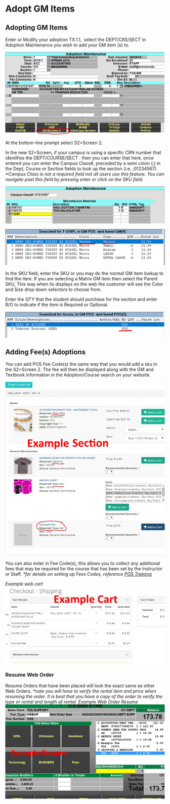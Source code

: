 # Adopt GM Items

<PageHeader />

## Adopting GM Items

Enter or Modify your adoption TX.1.1,  select the DEPT/CRS/SECT in Adoption Maintenance you wish to add your GM item (s) to.

![](./word-image-692.png)

At the bottom-line prompt select S2=Screen 2.

In the new S2=Screen, if your campus is using a specific CRN number that identifies the DEPT/COURSE/SECT . then you can enter that here, once entered you can enter the Campus Class#, preceded by a semi colon (;) in the Dept, Course or Section fields to look up the section (i.e. ;01234567). _\*Campus Class is not a required field not all users use this feature. You can navigate past this field by pressing enter or click on the SKU field._

![](./word-image-693.png)

![](./word-image-694.png)

In the SKU field, enter the SKU or you may do the normal GM item lookup to find the item. If you are selecting a Matrix GM item then select the Parent SKU, This way when its displays on the web the customer will see the Color and Size drop down selectors to choose from.

Enter the QTY that the student should purchase for the section and enter R/O to indicate if the item is Required or Optional.

![](./word-image-695.png)

## Adding Fee(s) Adoptions

You can add POS Fee Code(s) the same way that you would add a sku in the S2=Screen 2. The fee will then be displayed along with the GM and Textbook information in the Adoption/Course search on your website.

![](./Resume-GM-Adoption-Order.jpg)

You can also enter in Fee Code(s), this allows you to collect any additional fees that may be required for the course that has been set by the Instructor or Staff. _\*for details on setting up Fees Codes, reference [POS Training](.././../pos/pos-training/README.md)_

_Example web cart ![](./Resume-Cart-GM-Fee-Adoption.jpg)_ 

### Resume Web Order

Resume Orders that have been placed will look the exact same as other Web Orders. _\*note you will have to verify the rental item and price when resuming the order. It is best that you have a copy of the order to verify the type or rental and length of rental._ _Example Web Order Resume ![](./Resume-GM-Adoption-Order-Web.jpg)_

<PageFooter />
